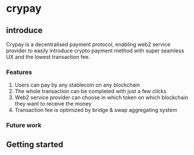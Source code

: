 # crypay

## introduce
Crypay is a decentralised payment protocol, enabling web2 service provider to easily introduce crypto payment method with super seamless UX and the lowest transaction fee. 

### Features
1. Users can pay by any stablecoin on any blockchain
2. The whole transaction can be completed with just a few clicks
3. Web2 service provider can choose in which token on which blockchain they want to receive the money
4. Transaction fee is optimized by bridge & swap aggregating system


### Future work


## Getting started
